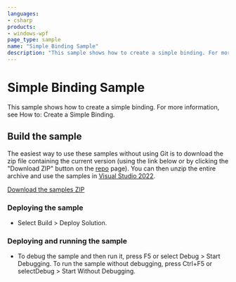 ```yaml
---
languages:
- csharp
products:
- windows-wpf
page_type: sample
name: "Simple Binding Sample"        
description: "This sample shows how to create a simple binding. For more information, see How to: Create a Simple Binding."
---
```


# Simple Binding Sample
This sample shows how to create a simple binding. For more information, see How to: Create a Simple Binding.

## Build the sample
The easiest way to use these samples without using Git is to download the zip file containing the current version (using the link below or by clicking the "Download ZIP" button on the [repo](https://github.com/microsoft/WPF-Samples?tab=readme-ov-file) page). You can then unzip the entire archive and use the samples in [Visual Studio 2022](https://www.visualstudio.com/wpf-vs).

[Download the samples ZIP](../../archive/main.zip)

### Deploying the sample
- Select Build > Deploy Solution. 

### Deploying and running the sample
- To debug the sample and then run it, press F5 or select Debug >  Start Debugging. To run the sample without debugging, press Ctrl+F5 or selectDebug > Start Without Debugging. 


